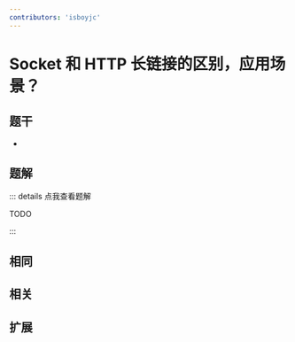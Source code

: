```yaml
---
contributors: 'isboyjc'
---
```


# Socket 和 HTTP 长链接的区别，应用场景？


## 题干

- 



## 题解

::: details 点我查看题解

  TODO

:::



## 相同


## 相关


## 扩展

